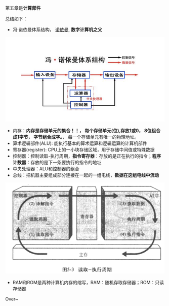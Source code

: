 第五章是**计算部件**

总结如下：

- 冯·诺依曼体系结构， [诺依曼](http://baike.baidu.com/link?url=7Def3xZSW2Xwhd8EzSY-7gumBvrHooCvBwMtnS21HGvSXG6dCG_4ZgiEZOZcBKn7yl3LDiV5QlMemaRbTNyet3Nq6X_RLYNMcPEiJq6y2o7), **数字计算机之父**

![](https://raw.githubusercontent.com/BeginMan/BookNotes/master/CS/media/cs12.png)

- 内存：**内存是存储单元的集合！！， 每个存储单元(位),存放1或0， 8位组合成1字节， 字节组合成字。**， 每一个存储单元有唯一的物理地址。
- 算术逻辑部件(ALU): 能执行基本的算术运算和逻辑运算的计算机部件
- 寄存器(register): CPU上的一小块存储区域，用于存储中间值或特殊数据
- 控制器：控制读取-执行周期，**指令寄存器**：存放的是正在执行的指令；**程序计数器**：存放的是下一条要执行的指令的地址
- 中央处理器：ALU和控制器的组合
- 总线：把机器主要组成部分连接在一起的一组电线，**数据在这组电线中流动**

![](https://raw.githubusercontent.com/BeginMan/BookNotes/master/CS/media/cs13.png)

- RAM和ROM是两种计算机内存的缩写，RAM：随机存取存储器；ROM：只读存储器

Over~

